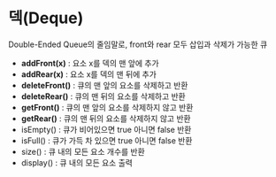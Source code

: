 # 덱(Deque)

Double-Ended Queue의 줄임말로, front와 rear 모두 삽입과 삭제가 가능한 큐



- **addFront(x)** : 요소 x를 덱의 맨 앞에 추가
- **addRear(x)** : 요소 x를 덱의 맨 뒤에 추가
- **deleteFront()** : 큐의 맨 앞의 요소를 삭제하고 반환
- **deleteRear()** : 큐의 맨 뒤의 요소를 삭제하고 반환
- **getFront()** : 큐의 맨 앞의 요소를 삭제하지 않고 반환
- **getRear()** : 큐의 맨 뒤의 요소를 삭제하지 않고 반환
- isEmpty() : 큐가 비어있으면 true 아니면 false 반환
- isFull() : 큐가 가득 차 있으면 true 아니면 false 반환
- size() : 큐 내의 모든 요소 개수를 반환
- display() : 큐 내의 모든 요소 출력